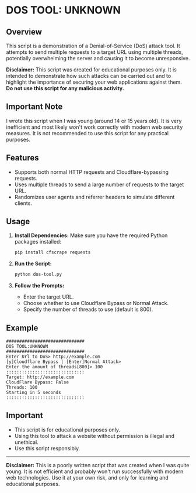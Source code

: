 # DOS TOOL: UNKNOWN

## Overview

This script is a demonstration of a Denial-of-Service (DoS) attack tool. It attempts to send multiple requests to a target URL using multiple threads, potentially overwhelming the server and causing it to become unresponsive.

**Disclaimer:** This script was created for educational purposes only. It is intended to demonstrate how such attacks can be carried out and to highlight the importance of securing your web applications against them. **Do not use this script for any malicious activity.**

## Important Note

I wrote this script when I was young (around 14 or 15 years old). It is very inefficient and most likely won't work correctly with modern web security measures. It is not recommended to use this script for any practical purposes.

## Features

- Supports both normal HTTP requests and Cloudflare-bypassing requests.
- Uses multiple threads to send a large number of requests to the target URL.
- Randomizes user agents and referrer headers to simulate different clients.

## Usage

1. **Install Dependencies:**
   Make sure you have the required Python packages installed:
   ```bash
   pip install cfscrape requests
   ```

2. **Run the Script:**
   ```bash
   python dos-tool.py
   ```

4. **Follow the Prompts:**
   - Enter the target URL.
   - Choose whether to use Cloudflare Bypass or Normal Attack.
   - Specify the number of threads to use (default is 800).

## Example

```
##############################
DOS TOOL:UNKNOWN
##############################
Enter Url to DoS> http://example.com
[y]Cloudflare Bypass | [Enter]Normal Attack> 
Enter the amount of threads[800]> 100
::::::::::::::::::::::::::::::
Target: http://example.com
CloudFlare Bypass: False
Threads: 100
Starting in 5 seconds
::::::::::::::::::::::::::::::
```

## Important

- This script is for educational purposes only. 
- Using this tool to attack a website without permission is illegal and unethical. 
- Use this script responsibly.

---

**Disclaimer:** This is a poorly written script that was created when I was quite young. It is not efficient and probably won't run successfully with modern web technologies. Use it at your own risk, and only for learning and educational purposes.